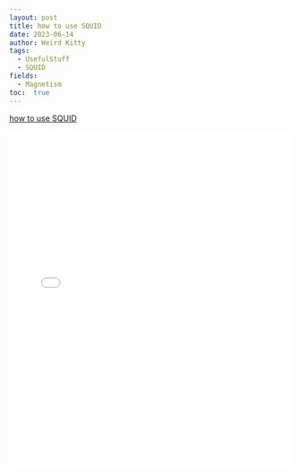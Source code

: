 ```yaml
---
layout: post
title: how to use SQUID
date: 2023-06-14
author: Weird Kitty
tags: 
  - UsefulStuff 
  - SQUID
fields: 
  - Magnetism
toc:  true
---
```

[how to use SQUID](./_post_file/squid.pdf)

<div style="width: 100%; height: 600px;">
  <iframe src="../_post_file/squid.pdf" width="100%" height="100%" frameborder="0" allowfullscreen></iframe>
</div>


